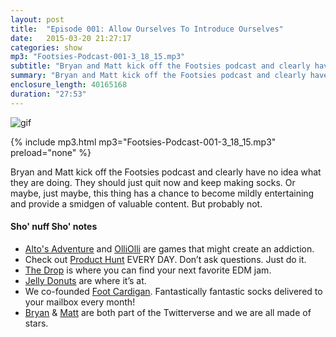```yaml
---
layout: post
title:  "Episode 001: Allow Ourselves To Introduce Ourselves"
date:   2015-03-20 21:27:17
categories: show
mp3: "Footsies-Podcast-001-3_18_15.mp3"
subtitle: "Bryan and Matt kick off the Footsies podcast and clearly have no idea what they are doing."
summary: "Bryan and Matt kick off the Footsies podcast and clearly have no idea what they are doing. They should just quit now and keep making socks. Or maybe, just maybe, this thing has a chance to become mildly entertaining and provide a smidgen of valuable content. But probably not."
enclosure_length: 40165168
duration: "27:53"
---
```

![gif](/images/podcast-001.gif)

{% include mp3.html mp3="Footsies-Podcast-001-3_18_15.mp3" preload="none" %}

Bryan and Matt kick off the Footsies podcast and clearly have no idea what they are doing. They should just quit now and keep making socks. Or maybe, just maybe, this thing has a chance to become mildly entertaining and provide a smidgen of valuable content. But probably not. 

#### Sho' nuff Sho' notes
* [Alto's Adventure](http://altosadventure.com) and [OlliOlli](http://www.roll7.co.uk) are games that might create an addiction.
* Check out [Product Hunt](http://www.producthunt.com) EVERY DAY. Don’t ask questions. Just do it.  
* [The Drop](https://thedrop.club) is where you can find your next favorite EDM jam.
* [Jelly Donuts](https://youtu.be/VYMb_LPN1dI?t=1m20s) are where it’s at.
* We co-founded [Foot Cardigan](http://www.footcardigan.com). Fantastically fantastic socks delivered to your mailbox every month!
* [Bryan](https://twitter.com/bryandeluca) & [Matt](https://twitter.com/yankeyhotel) are both part of the Twitterverse and we are all made of stars.
